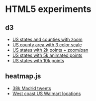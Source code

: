HTML5 experiments
== 

d3
--
* [US states and counties with zoom](http://vizzuality.github.com/HTML5-experiments/d3/US-county-zoom.html)
* [US county area with 3 color scale](http://vizzuality.github.com/HTML5-experiments/d3/US-county-area.html)
* [US states with 2k points + zoom/pan](http://vizzuality.github.com/HTML5-experiments/d3/US-state-2k-points-zoom.html)
* [US states with 5k animated points](http://vizzuality.github.com/HTML5-experiments/d3/US-state-5k-points-anim.html)
* [US states with 10k points](http://vizzuality.github.com/HTML5-experiments/d3/US-state-10k-points.html)

heatmap.js
--
* [38k Madrid tweets](http://vizzuality.github.com/HTML5-experiments/heatmaps/madrid_tweets.html)
* [West coast US Walmart locations](http://vizzuality.github.com/HTML5-experiments/heatmaps/walmart.html)
